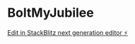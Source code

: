 # BoltMyJubilee

[Edit in StackBlitz next generation editor ⚡️](https://stackblitz.com/~/github.com/Manakin-Wraith/BoltMyJubilee)